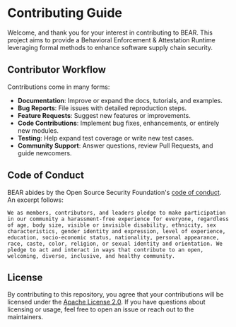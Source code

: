 
# Contributing Guide

Welcome, and thank you for your interest in contributing to BEAR. This project aims to provide a Behavioral Enforcement & Attestation Runtime leveraging formal methods to enhance software supply chain security. 

## Contributor Workflow

Contributions come in many forms:

- **Documentation**: Improve or expand the docs, tutorials, and examples.  
- **Bug Reports**: File issues with detailed reproduction steps.  
- **Feature Requests**: Suggest new features or improvements.  
- **Code Contributions**: Implement bug fixes, enhancements, or entirely new modules.  
- **Testing**: Help expand test coverage or write new test cases.  
- **Community Support**: Answer questions, review Pull Requests, and guide newcomers.

## Code of Conduct

BEAR abides by the Open Source Security Foundation's [code of conduct](https://openssf.org/community/code-of-conduct/). An excerpt follows:

    We as members, contributors, and leaders pledge to make participation in our community a harassment-free experience for everyone, regardless of age, body size, visible or invisible disability, ethnicity, sex characteristics, gender identity and expression, level of experience, education, socio-economic status, nationality, personal appearance, race, caste, color, religion, or sexual identity and orientation. We pledge to act and interact in ways that contribute to an open, welcoming, diverse, inclusive, and healthy community.

## License

By contributing to this repository, you agree that your contributions will be licensed under the [Apache License 2.0](./LICENSE). If you have questions about licensing or usage, feel free to open an issue or reach out to the maintainers.
